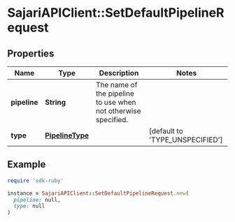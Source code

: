 # SajariAPIClient::SetDefaultPipelineRequest

## Properties

| Name | Type | Description | Notes |
| ---- | ---- | ----------- | ----- |
| **pipeline** | **String** | The name of the pipeline to use when not otherwise specified. |  |
| **type** | [**PipelineType**](PipelineType.md) |  | [default to &#39;TYPE_UNSPECIFIED&#39;] |

## Example

```ruby
require 'sdk-ruby'

instance = SajariAPIClient::SetDefaultPipelineRequest.new(
  pipeline: null,
  type: null
)
```

